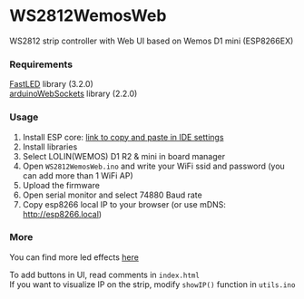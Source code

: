 # WS2812WemosWeb

WS2812 strip controller with Web UI based on Wemos D1 mini (ESP8266EX)

### Requirements
[FastLED](https://github.com/FastLED/FastLED) library (3.2.0) \
[arduinoWebSockets](https://github.com/Links2004/arduinoWebSockets) library (2.2.0)

### Usage
1. Install ESP core: [link to copy and paste in IDE settings](http://arduino.esp8266.com/stable/package_esp8266com_index.json)
2. Install libraries
3. Select LOLIN(WEMOS) D1 R2 & mini in board manager
4. Open `WS2812WemosWeb.ino` and write your WiFi ssid and password (you can add more than 1 WiFi AP)
5. Upload the firmware
6. Open serial monitor and select 74880 Baud rate
7. Copy esp8266 local IP to your browser (or use mDNS: http://esp8266.local)

### More
You can find more led effects [here](https://github.com/AlexGyver/WS2812_FX/blob/master/%D0%BF%D1%80%D0%BE%D1%88%D0%B8%D0%B2%D0%BA%D0%B8/WS2812_FX_rndChange_light_fixed/LED_EFFECT_FUNCTIONS.ino)

To add buttons in UI, read comments in `index.html` \
If you want to visualize IP on the strip, modify `showIP()` function in `utils.ino`
